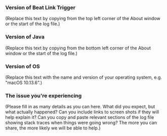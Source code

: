 ### Version of Beat Link Trigger

(Replace this text by copying from the top left corner of the About window or the start of the log file.)

### Version of Java

(Replace this text by copying from the bottom left corner of the About window or the start of the log file.)

### Version of OS

(Replace this text with the name and version of your operating system, e.g. "macOS 10.13.6".)

### The issue you're experiencing

(Please fill in as many details as you can here. What did you expect,
but what actually happened? Can you include links to screen shots if
they will help explain it? Can you copy and paste relevant sections of
the log file showing stack traces when things were going wrong? The
more you can share, the more likely we will be able to help.)

